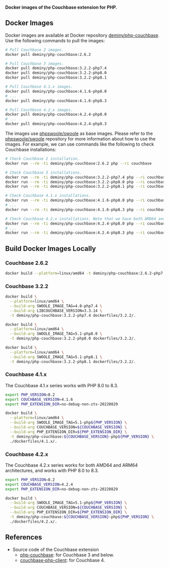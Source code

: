 **Docker images of the Couchbase extension for PHP.**

## Docker Images

Docker images are available at Docker repository [deminy/php-couchbase]. Use the following commands to pull the images:

```bash
# Pull Couchbase 2 images.
docker pull deminy/php-couchbase:2.6.2

# Pull Couchbase 3 images.
docker pull deminy/php-couchbase:3.2.2-php7.4
docker pull deminy/php-couchbase:3.2.2-php8.0
docker pull deminy/php-couchbase:3.2.2-php8.1

# Pull Couchbase 4.1.x images.
docker pull deminy/php-couchbase:4.1.6-php8.0
# ...
docker pull deminy/php-couchbase:4.1.6-php8.3

# Pull Couchbase 4.2.x images.
docker pull deminy/php-couchbase:4.2.4-php8.0
# ...
docker pull deminy/php-couchbase:4.2.4-php8.3
```

The images use [phpswoole/swoole] as base images. Please refer to the [phpswoole/swoole] repository for more information
about how to use the images. For example, we can use commands like the following to check Couchbase installations:

```bash
# Check Couchbase 2 installation.
docker run --rm -ti deminy/php-couchbase:2.6.2 php --ri couchbase

# Check Couchbase 3 installations.
docker run --rm -ti deminy/php-couchbase:3.2.2-php7.4 php --ri couchbase
docker run --rm -ti deminy/php-couchbase:3.2.2-php8.0 php --ri couchbase
docker run --rm -ti deminy/php-couchbase:3.2.2-php8.1 php --ri couchbase

# Check Couchbase 4.1.x installations.
docker run --rm -ti deminy/php-couchbase:4.1.6-php8.0 php --ri couchbase
# ...
docker run --rm -ti deminy/php-couchbase:4.1.6-php8.3 php --ri couchbase

# Check Couchbase 4.2.x installations. Note that we have both AMD64 and ARM64 images built for Couchbase 4.2.x.
docker run --rm -ti deminy/php-couchbase:4.2.4-php8.0 php --ri couchbase
# ...
docker run --rm -ti deminy/php-couchbase:4.2.4-php8.3 php --ri couchbase
```

## Build Docker Images Locally

### Couchbase 2.6.2

```bash
docker build --platform=linux/amd64 -t deminy/php-couchbase:2.6.2-php7.4 dockerfiles/2.6.2/.
```

### Couchbase 3.2.2

```bash
docker build \
  --platform=linux/amd64 \
  --build-arg SWOOLE_IMAGE_TAG=4.8-php7.4 \
  --build-arg LIBCOUCHBASE_VERSION=3.3.14 \
  -t deminy/php-couchbase:3.2.2-php7.4 dockerfiles/3.2.2/.

docker build \
  --platform=linux/amd64 \
  --build-arg SWOOLE_IMAGE_TAG=5.1-php8.0 \
  -t deminy/php-couchbase:3.2.2-php8.0 dockerfiles/3.2.2/.

docker build \
  --platform=linux/amd64 \
  --build-arg SWOOLE_IMAGE_TAG=5.1-php8.1 \
  -t deminy/php-couchbase:3.2.2-php8.1 dockerfiles/3.2.2/.
```

### Couchbase 4.1.x

The Couchbase 4.1.x series works with PHP 8.0 to 8.3.

```bash
export PHP_VERSION=8.2
export COUCHBASE_VERSION=4.1.6
export PHP_EXTENSION_DIR=no-debug-non-zts-20220829

docker build \
  --platform=linux/amd64 \
  --build-arg SWOOLE_IMAGE_TAG=5.1-php${PHP_VERSION} \
  --build-arg COUCHBASE_VERSION=${COUCHBASE_VERSION} \
  --build-arg PHP_EXTENSION_DIR=${PHP_EXTENSION_DIR} \
  -t deminy/php-couchbase:${COUCHBASE_VERSION}-php${PHP_VERSION} \
  ./dockerfiles/4.1.x/.
```

### Couchbase 4.2.x

The Couchbase 4.2.x series works for both AMD64 and ARM64 architectures, and works with PHP 8.0 to 8.3.

```bash
export PHP_VERSION=8.2
export COUCHBASE_VERSION=4.2.4
export PHP_EXTENSION_DIR=no-debug-non-zts-20220829

docker build \
  --build-arg SWOOLE_IMAGE_TAG=5.1-php${PHP_VERSION} \
  --build-arg COUCHBASE_VERSION=${COUCHBASE_VERSION} \
  --build-arg PHP_EXTENSION_DIR=${PHP_EXTENSION_DIR} \
  -t deminy/php-couchbase:${COUCHBASE_VERSION}-php${PHP_VERSION} \
  ./dockerfiles/4.2.x/.
```

## References

* Source code of the Couchbase extension
    * [php-couchbase]: for Couchbase 3 and below.
    * [couchbase-php-client]: for Couchbase 4.

[deminy/php-couchbase]: https://hub.docker.com/r/deminy/php-couchbase
[phpswoole/swoole]: https://github.com/swoole/docker-swoole
[php-couchbase]: https://github.com/couchbase/php-couchbase
[couchbase-php-client]: https://github.com/couchbase/couchbase-php-client
